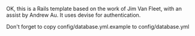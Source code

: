 OK, this is a Rails template based on the work of Jim Van Fleet, with an assist by Andrew Au. It uses devise for authentication.

Don't forget to copy config/database.yml.example to config/database.yml
